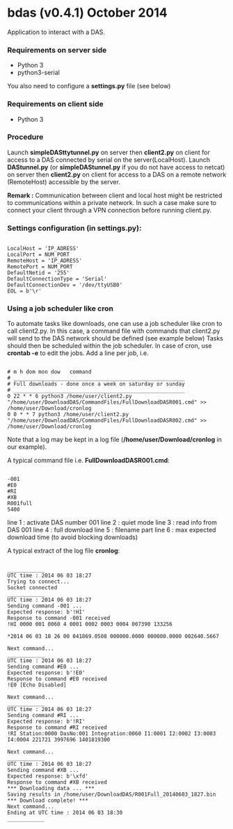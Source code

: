 # bdas (v0.4.1) October 2014

Application to interact with a DAS.

### Requirements on server side

* Python 3
* python3-serial

You also need to configure a **settings.py** file (see below)

### Requirements on client side

* Python 3

### Procedure

Launch **simpleDASttytunnel.py** on server then **client2.py** on client for access to a DAS connected by serial on the server(LocalHost).
Launch  **DAStunnel.py** (or **simpleDAStunnel.py** if you do not have access to netcat) on server then **client2.py** on client for access to a DAS on a remote network (RemoteHost) accessible by the server.

**Remark :** Communication between client and local host might be restricted to communications within a private network. In such a case make sure to connect your client through a VPN connection before running client.py.

### Settings configuration (in settings.py):
```

LocalHost = 'IP_ADRESS'
LocalPort = NUM_PORT
RemoteHost = 'IP_ADRESS'
RemotePort = NUM_PORT
DefaultNetid = '255'
DefaultConnectionType = 'Serial'
DefaultConnectionDev = '/dev/ttyUSB0'
EOL = b'\r'

```

### Using a job scheduler like cron

To automate tasks like downloads, one can use a job scheduler like cron to call client2.py. In this case, a command file with commands that client2.py will send to the DAS network should be defined (see example below)
Tasks should then be scheduled within the job scheduler. In case of cron, use **crontab -e** to edit the jobs. Add a line per job, i.e.
```

# m h dom mon dow   command
# _______________________________________________________
# Full downloads - done once a week on saturday or sunday
# _______________________________________________________
0 22 * * 6 python3 /home/user/client2.py "/home/user/DownloadDAS/CommandFiles/FullDownloadDASR001.cmd" >> /home/user/Download/cronlog
0 0 * * 7 python3 /home/user/client2.py "/home/user/DownloadDAS/CommandFiles/FullDownloadDASR002.cmd" >> /home/user/Download/cronlog

```
Note that a log may be kept in a log file (**/home/user/Download/cronlog** in our example). 

A typical command file i.e. **FullDownloadDASR001.cmd**:
```

-001
#E0
#RI
#XB
R001full
5400
```

line 1 : activate DAS number 001
line 2 : quiet mode
line 3 : read info from DAS 001
line 4 : full download
line 5 : filename part
line 6 : max expected download time (to avoid blocking downloads)

A typical extract of the log file **cronlog**:
```

____________
UTC time : 2014 06 03 18:27
Trying to connect...
Socket connected
____________
UTC time : 2014 06 03 18:27
Sending command -001 ...
Expected response: b'!HI'
Response to command -001 received
!HI 0000 001 0060 4 0001 0002 0003 0004 007390 133256 

*2014 06 03 18 26 00 041869.0508 000000.0000 000000.0000 002640.5667 

Next command...
____________
UTC time : 2014 06 03 18:27
Sending command #E0 ...
Expected response: b'!E0'
Response to command #E0 received
!E0 [Echo Disabled]

Next command...
____________
UTC time : 2014 06 03 18:27
Sending command #RI ...
Expected response: b'!RI'
Response to command #RI received
!RI Station:0000 DasNo:001 Integration:0060 I1:0001 I2:0002 I3:0003 I4:0004 221721 3997696 1401819300

Next command...
____________
UTC time : 2014 06 03 18:27
Sending command #XB ...
Expected response: b'\xfd'
Response to command #XB received
*** Downloading data ... ***
Saving results in /home/user/DownloadDAS/R001Full_20140603_1827.bin
*** Download complete! ***
Next command...
Ending at UTC time : 2014 06 03 18:30
____________
```


